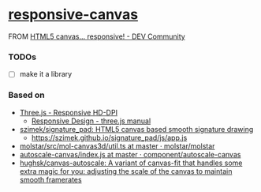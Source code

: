 [responsive-canvas](https://dirkarnez.github.io/responsive-canvas)
==================================================================
FROM [HTML5 canvas... responsive! - DEV Community](https://dev.to/georgedoescode/html5-canvas-responsive-2keh)

### TODOs
- [ ] make it a library

### Based on
- [Three.js - Responsive HD-DPI](https://threejs.org/manual/examples/responsive-hd-dpi.html)
  - [Responsive Design - three.js manual](https://threejs.org/manual/#en/responsive)
- [szimek/signature_pad: HTML5 canvas based smooth signature drawing](https://github.com/szimek/signature_pad)
  - https://szimek.github.io/signature_pad/js/app.js
- [molstar/src/mol-canvas3d/util.ts at master · molstar/molstar](https://github.com/molstar/molstar/blob/master/src/mol-canvas3d/util.ts)
- [autoscale-canvas/index.js at master · component/autoscale-canvas](https://github.com/component/autoscale-canvas/blob/master/index.js)
- [hughsk/canvas-autoscale: A variant of canvas-fit that handles some extra magic for you: adjusting the scale of the canvas to maintain smooth framerates](https://github.com/hughsk/canvas-autoscale)
